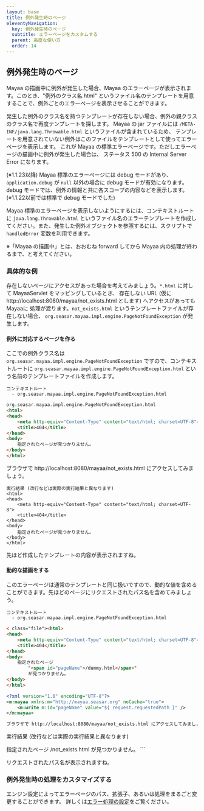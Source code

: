 ```yaml
---
layout: base
title: 例外発生時のページ
eleventyNavigation:
  key: 例外発生時のページ
  subtitle: エラーページをカスタムする
  parent: 高度な使い方
  order: 14
---
```


## 例外発生時のページ

Mayaa の描画中に例外が発生した場合、Mayaa のエラーページが表示されます。このとき、"例外のクラス名.html" というファイル名のテンプレートを用意することで、例外ごとのエラーページを表示させることができます。

発生した例外のクラス名を持つテンプレートが存在しない場合、例外の親クラスのクラス名で再度テンプレートを探します。
Mayaa の jar ファイルには `/META-INF/java.lang.Throwable.html` というファイルが含まれているため、
テンプレートを用意されていない例外はこのファイルをテンプレートとして使ってエラーページを表示します。
これが Mayaa の標準エラーページです。ただしエラーページの描画中に例外が発生した場合は、
ステータス 500 の Internal Server Error になります。

(※1.1.23以降) Mayaa 標準のエラーページには debug モードがあり、`application.debug` が `null` 以外の場合に debug モードが有効になります。debug モードでは、例外の情報と共に各スコープの内容などを表示します。(※1.1.22以前では標準で debug モードでした)

Mayaa 標準のエラーページを表示しないようにするには、コンテキストルートに `java.lang.Throwable.html` というファイル名のエラーテンプレートを作成してください。また、発生した例外オブジェクトを参照するには、スクリプトで `handledError` 変数を利用できます。

※「Mayaa の描画中」とは、おおむね forward してから Mayaa 内の処理が終わるまで、と考えてください。


### 具体的な例

存在しないページにアクセスがあった場合を考えてみましょう。`*.html` に対して MayaaServlet をマッピングしているとき、
存在しない URL (仮に http://localhost:8080/mayaa/not_exists.html とします) へアクセスがあっても Mayaaに
処理が渡ります。`not_exists.html` というテンプレートファイルが存在しない場合、
`org.seasar.mayaa.impl.engine.PageNotFoundException` が発生します。

#### 例外に対応するページを作る

ここでの例外クラス名は `org.seasar.mayaa.impl.engine.PageNotFoundException` ですので、コンテキストルートに `org.seasar.mayaa.impl.engine.PageNotFoundException.html` という名前のテンプレートファイルを作成します。

```
コンテキストルート
  - org.seasar.mayaa.impl.engine.PageNotFoundException.html
```

```html
org.seasar.mayaa.impl.engine.PageNotFoundException.html
<html>
<head>
    <meta http-equiv="Content-Type" content="text/html; charset=UTF-8">
    <title>404</title>
</head>
<body>
    指定されたページが見つかりません。
</body>
</html>
```

ブラウザで http://localhost:8080/mayaa/not_exists.html にアクセスしてみましょう。

```
実行結果 (改行などは実際の実行結果と異なります)
<html>
<head>
    <meta http-equiv="Content-Type" content="text/html; charset=UTF-8">
    <title>404</title>
</head>
<body>
    指定されたページが見つかりません。
</body>
</html>
```

先ほど作成したテンプレートの内容が表示されますね。

#### 動的な描画をする

このエラーページは通常のテンプレートと同じ扱いですので、動的な値を含めることができます。先ほどのページにリクエストされたパス名を含めてみましょう。

```
コンテキストルート
  - org.seasar.mayaa.impl.engine.PageNotFoundException.html
```

```html {data-filename=org.seasar.mayaa.impl.engine.PageNotFoundException.html}
< class="file"><html>
<head>
    <meta http-equiv="Content-Type" content="text/html; charset=UTF-8">
    <title>404</title>
</head>
<body>
    指定されたページ
        "<span id="pageName">/dummy.html</span>"
        が見つかりません。
</body>
</html>
```
```xml
<?xml version="1.0" encoding="UTF-8"?>
<m:mayaa xmlns:m="http://mayaa.seasar.org" noCache="true">
    <m:write m:id="pageName" value="${ request.requestedPath }" />
</m:mayaa>

ブラウザで http://localhost:8080/mayaa/not_exists.html にアクセスしてみましょう。

```
実行結果 (改行などは実際の実行結果と異なります)
<html>
<head>
    <meta http-equiv="Content-Type" content="text/html; charset=UTF-8">
    <title>404</title>
</head>
<body>
    指定されたページ
        /not_exists.html
        が見つかりません。
</body>
</html>
```

リクエストされたパス名が表示されますね。


### 例外発生時の処理をカスタマイズする

エンジン設定によってエラーページのパス、拡張子、あるいは処理をまるごと変更することができます。
詳しくは[エラー処理の設定](/docs/settings/error_handler/)をご覧ください。
